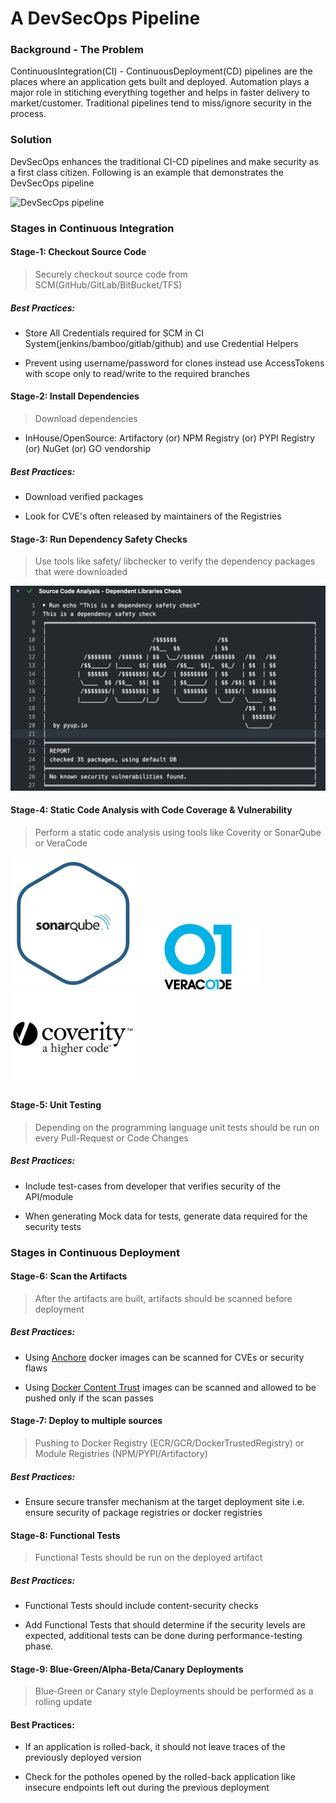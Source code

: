 # A DevSecOps Pipeline

### Background - The Problem

ContinuousIntegration(CI) - ContinuousDeployment(CD) pipelines are the places where an application gets built and deployed. Automation plays a major role in stitiching everything together and helps in faster delivery to market/customer. Traditional pipelines tend to miss/ignore security in the process.

### Solution

DevSecOps enhances the traditional CI-CD pipelines and make security as a first class citizen. Following is an example that demonstrates the DevSecOps pipeline

![DevSecOps pipeline](https://github.com/thesecuritygirl/devsecops-pipeline/workflows/DevSecOps%20pipeline/badge.svg)

### Stages in Continuous Integration

#### Stage-1: Checkout Source Code

> Securely checkout source code from SCM(GitHub/GitLab/BitBucket/TFS)

##### Best Practices:

* Store All Credentials required for SCM in CI System(jenkins/bamboo/gitlab/github) and use Credential Helpers

* Prevent using username/password for clones instead use AccessTokens with scope only to read/write to the required branches

#### Stage-2: Install Dependencies

> Download dependencies

* InHouse/OpenSource: Artifactory (or) NPM Registry (or) PYPI Registry (or) NuGet (or) GO vendorship

##### Best Practices:

* Download verified packages

* Look for CVE's often released by maintainers of the Registries

#### Stage-3: Run Dependency Safety Checks

> Use tools like safety/ libchecker to verify the dependency packages that were downloaded

![](./images/safety-tool.png)

#### Stage-4: Static Code Analysis with Code Coverage & Vulnerability

> Perform a static code analysis using tools like Coverity or SonarQube or VeraCode

<img src="./images/sonarqube.png" width="200"><img src="./images/veracode.png" width="200"><img src="./images/coverity.jpg" width="200">

#### Stage-5: Unit Testing

> Depending on the programming language unit tests should be run on every Pull-Request or Code Changes

##### Best Practices:

* Include test-cases from developer that verifies security of the API/module

* When generating Mock data for tests, generate data required for the security tests

### Stages in Continuous Deployment

#### Stage-6: Scan the Artifacts

> After the artifacts are built, artifacts should be scanned before deployment

##### Best Practices:

* Using [Anchore](https://anchore.com/) docker images can be scanned for CVEs or security flaws

* Using [Docker Content Trust](https://docs.docker.com/engine/security/trust/content_trust/) images can be scanned and allowed to be pushed only if the scan passes

#### Stage-7: Deploy to multiple sources

> Pushing to Docker Registry (ECR/GCR/DockerTrustedRegistry) or Module Registries (NPM/PYPI/Artifactory)

##### Best Practices:

* Ensure secure transfer mechanism at the target deployment site i.e. ensure security of package registries or docker registries

#### Stage-8: Functional Tests

> Functional Tests should be run on the deployed artifact

##### Best Practices:

* Functional Tests should include content-security checks

* Add Functional Tests that should determine if the security levels are expected, additional tests can be done during performance-testing phase.

#### Stage-9: Blue-Green/Alpha-Beta/Canary Deployments

> Blue-Green or Canary style Deployments should be performed as a rolling update

#### Best Practices:

* If an application is rolled-back, it should not leave traces of the previously deployed version

* Check for the potholes opened by the rolled-back application like insecure endpoints left out during the previous deployment
